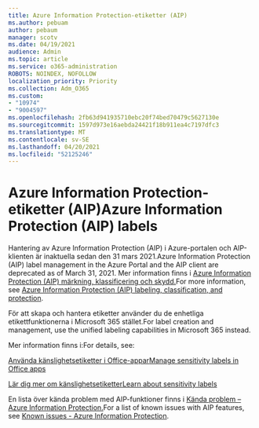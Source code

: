 ```yaml
---
title: Azure Information Protection-etiketter (AIP)
ms.author: pebuam
author: pebaum
manager: scotv
ms.date: 04/19/2021
audience: Admin
ms.topic: article
ms.service: o365-administration
ROBOTS: NOINDEX, NOFOLLOW
localization_priority: Priority
ms.collection: Adm_O365
ms.custom:
- "10974"
- "9004597"
ms.openlocfilehash: 2fb63d941935710ebc20f74bed70479c5627130e
ms.sourcegitcommit: 1597d973e16aebda24421f18b911ea4c7197dfc3
ms.translationtype: MT
ms.contentlocale: sv-SE
ms.lasthandoff: 04/20/2021
ms.locfileid: "52125246"
---
```

# <a name="azure-information-protection-aip-labels"></a><span data-ttu-id="557a6-102">Azure Information Protection-etiketter (AIP)</span><span class="sxs-lookup"><span data-stu-id="557a6-102">Azure Information Protection (AIP) labels</span></span>

<span data-ttu-id="557a6-103">Hantering av Azure Information Protection (AIP) i Azure-portalen och AIP-klienten är inaktuella sedan den 31 mars 2021.</span><span class="sxs-lookup"><span data-stu-id="557a6-103">Azure Information Protection (AIP) label management in the Azure Portal and the AIP client are deprecated as of March 31, 2021.</span></span> <span data-ttu-id="557a6-104">Mer information finns i [Azure Information Protection (AIP) märkning, klassificering och skydd.](https://docs.microsoft.com/azure/information-protection/aip-classification-and-protection)</span><span class="sxs-lookup"><span data-stu-id="557a6-104">For more information, see [Azure Information Protection (AIP) labeling, classification, and protection](https://docs.microsoft.com/azure/information-protection/aip-classification-and-protection).</span></span>

<span data-ttu-id="557a6-105">För att skapa och hantera etiketter använder du de enhetliga etikettfunktionerna i Microsoft 365 stället.</span><span class="sxs-lookup"><span data-stu-id="557a6-105">For label creation and management, use the unified labeling capabilities in Microsoft 365 instead.</span></span> 

<span data-ttu-id="557a6-106">Mer information finns i:</span><span class="sxs-lookup"><span data-stu-id="557a6-106">For details, see:</span></span>

[<span data-ttu-id="557a6-107">Använda känslighetsetiketter i Office-appar</span><span class="sxs-lookup"><span data-stu-id="557a6-107">Manage sensitivity labels in Office apps</span></span>](https://docs.microsoft.com/microsoft-365/compliance/sensitivity-labels-office-apps)

[<span data-ttu-id="557a6-108">Lär dig mer om känslighetsetiketter</span><span class="sxs-lookup"><span data-stu-id="557a6-108">Learn about sensitivity labels</span></span>](https://docs.microsoft.com/microsoft-365/compliance/sensitivity-labels)

<span data-ttu-id="557a6-109">En lista över kända problem med AIP-funktioner finns i [Kända problem – Azure Information Protection.](https://docs.microsoft.com/azure/information-protection/known-issues)</span><span class="sxs-lookup"><span data-stu-id="557a6-109">For a list of known issues with AIP features, see [Known issues - Azure Information Protection](https://docs.microsoft.com/azure/information-protection/known-issues).</span></span>